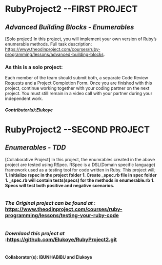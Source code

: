 # RubyProject2  --FIRST PROJECT
## *Advanced Building Blocks - Enumerables*
[Solo project]
In this project, you will implement your own version of Ruby’s enumerable methods. Full task description: https://www.theodinproject.com/courses/ruby-programming/lessons/advanced-building-blocks.

### As this is a solo project:
Each member of the team should submit both, a separate Code Review Requests and a Project Completion Form.
Once you are finished with this project, continue working together with your coding partner on the next project.
You must still remain in a video call with your partner during your independent work.

##### *Contributor(s):Elukoye* 

# 
# RubyProject2  --SECOND PROJECT
## *Enumerables - TDD*
 [Collaborative Project]
 In this project, the enumrables created in the above project are tested using RSpec. RSpec is a DSL(Domain specific language) framework used as a testing tool for code written in Ruby.
 This project will;
 **1. Initialize rspec in the project folder**
 **1. Create _spec.rb file in spec folder** 
 **1. _spec.rb will contain tests(specs) for the methods in enumerable.rb**
 **1. Specs will test both positive and negative scenarios.**
# 
### *The Original project can be found at* : https://www.theodinproject.com/courses/ruby-programming/lessons/testing-your-ruby-code
# 
### *Downlaod this project at* :https://github.com/Elukoye/RubyProject2.git
# 
#### Collaborator(s): **IBUNHABIBU** and **Elukoye**